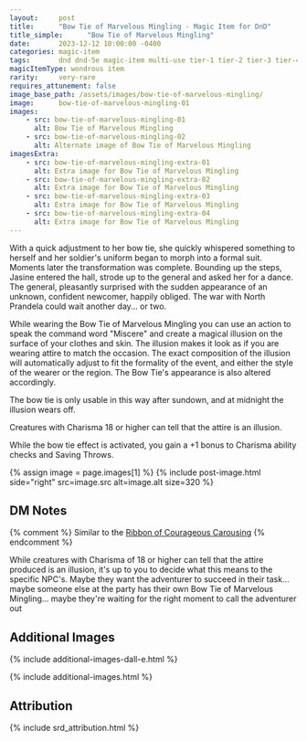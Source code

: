 ```yaml
---
layout:     post
title:      "Bow Tie of Marvelous Mingling - Magic Item for DnD"
title_simple:      "Bow Tie of Marvelous Mingling"
date:       2023-12-12 10:00:00 -0400
categories: magic-item
tags:       dnd dnd-5e magic-item multi-use tier-1 tier-2 tier-3 tier-4
magicItemType: wondrous item
rarity:     very-rare
requires_attunement: false
image_base_path: /assets/images/bow-tie-of-marvelous-mingling/
image:      bow-tie-of-marvelous-mingling-01
images:
    - src: bow-tie-of-marvelous-mingling-01
      alt: Bow Tie of Marvelous Mingling
    - src: bow-tie-of-marvelous-mingling-02
      alt: Alternate image of Bow Tie of Marvelous Mingling
imagesExtra:
    - src: bow-tie-of-marvelous-mingling-extra-01
      alt: Extra image for Bow Tie of Marvelous Mingling
    - src: bow-tie-of-marvelous-mingling-extra-02
      alt: Extra image for Bow Tie of Marvelous Mingling
    - src: bow-tie-of-marvelous-mingling-extra-03
      alt: Extra image for Bow Tie of Marvelous Mingling
    - src: bow-tie-of-marvelous-mingling-extra-04
      alt: Extra image for Bow Tie of Marvelous Mingling
---
```


<p class="read-aloud">
    With a quick adjustment to her bow tie, she quickly whispered something to herself and her soldier's uniform began to morph into a formal suit. Moments later the transformation was complete. Bounding up the steps, Jasine entered the hall, strode up to the general and asked her for a dance. The general, pleasantly surprised with the sudden appearance of an unknown, confident newcomer, happily obliged. The war with North Prandela could wait another day... or two.
</p>

While wearing the Bow Tie of Marvelous Mingling you can use an action to speak the command word "Miscere" and create a magical illusion on the surface of your clothes and skin. The illusion makes it look as if you are wearing attire to match the occasion. The exact composition of the illusion will automatically adjust to fit the formality of the event, and either the style of the wearer or the region. The Bow Tie's appearance is also altered accordingly.

The bow tie is only usable in this way after sundown, and at midnight the illusion wears off.

Creatures with Charisma 18 or higher can tell that the attire is an illusion.

While the bow tie effect is activated, you gain a +1 bonus to Charisma ability checks and Saving Throws.

{% assign image = page.images[1] %}
{% include post-image.html side="right" src=image.src alt=image.alt size=320 %}


## DM Notes

{% comment %}
Similar to the [Ribbon of Courageous Carousing](ribbon-of-courageous-carousing)
{% endcomment %}

While creatures with Charisma of 18 or higher can tell that the attire produced is an illusion, it's up to you to decide what this means to the specific NPC's. Maybe they want the adventurer to succeed in their task... maybe someone else at the party has their own Bow Tie of Marvelous Mingling... maybe they're waiting for the right moment to call the adventurer out


## Additional Images

{% include additional-images-dall-e.html %}

{% include additional-images.html %}


## Attribution

{% include srd_attribution.html %}
